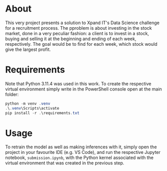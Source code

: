 # About

This very project presents a solution to Xpand IT's Data Science challenge for a recruitment process. The pproblem is about investing in the stock market, done in a very peculiar fashion: a client is to invest in a stock, buying and selling it at the beginning and ending of each week, respectively. The goal would be to find for each week, which stock would give the largest profit.

# Requirements

Note that Python 3.11.4 was used in this work. To create the respective virtual environment simply write in the PowerShell console open at the main folder:

```powershell
python -m venv .venv
.\.venv\Scripts\activate
pip install -r .\requirements.txt

```

# Usage

To retrain the model as well as making inferences with it, simply open the project in your favourite IDE (e.g. VS Code), and run the respective Jupyter notebook, `submission.ipynb`, with the Python kernel associated with the virtual environment that was created in the previous step.